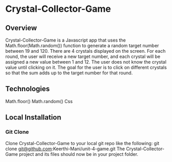 # Crystal-Collector-Game

## Overview

Crystal-Collector-Game is a Javascript app that uses the Math.floor(Math.random()) function to generate a random target number between 19 and 120. There are 4 crystals displayed on the screen. For each round, the user will receive a new target number, and each crystal will be assigned a new value between 1 and 12. The user does not know the crystal value until clicking on it. The goal for the user is to click on different crystals so that the sum adds up to the target number for that round.


## Technologies

Math.floor()
Math.random()
Css


## Local Installation

### Git Clone

Clone Crystal-Collector-Game to your local git repo like the following:
git clone git@github.com:Keerthi-Mani/unit-4-game.git
The Crystal-Collector-Game project and its files should now be in your project folder.

